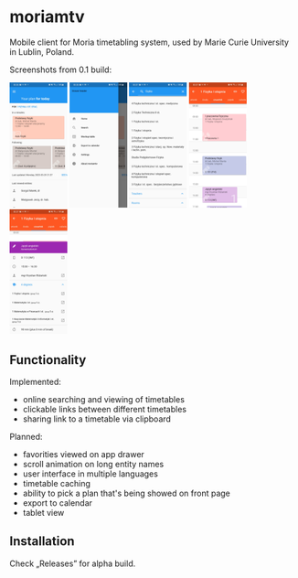 # moriamtv

Mobile client for Moria timetabling system, used by Marie Curie University in Lublin, Poland.

Screenshots from 0.1 build:

<img src="screenshots/screenshot01.jpg" style="width: 20%; height: 20%">
<img src="screenshots/screenshot02.jpg" style="width: 20%; height: 20%">
<img src="screenshots/screenshot03.jpg" style="width: 20%; height: 20%">
<img src="screenshots/screenshot04.jpg" style="width: 20%; height: 20%">
<img src="screenshots/screenshot05.jpg" style="width: 20%; height: 20%">

## Functionality

Implemented:

* online searching and viewing of timetables
* clickable links between different timetables
* sharing link to a timetable via clipboard

Planned:

* favorities viewed on app drawer
* scroll animation on long entity names
* user interface in multiple languages
* timetable caching
* ability to pick a plan that's being showed on front page
* export to calendar
* tablet view

## Installation

Check „Releases” for alpha build.
